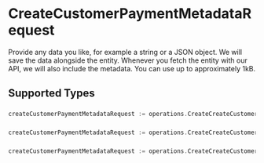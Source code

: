 # CreateCustomerPaymentMetadataRequest

Provide any data you like, for example a string or a JSON object. We will save the data alongside the entity. Whenever
you fetch the entity with our API, we will also include the metadata. You can use up to approximately 1kB.


## Supported Types

### 

```go
createCustomerPaymentMetadataRequest := operations.CreateCreateCustomerPaymentMetadataRequestStr(string{/* values here */})
```

### 

```go
createCustomerPaymentMetadataRequest := operations.CreateCreateCustomerPaymentMetadataRequestMapOfAny(map[string]any{/* values here */})
```

### 

```go
createCustomerPaymentMetadataRequest := operations.CreateCreateCustomerPaymentMetadataRequestArrayOfStr([]string{/* values here */})
```

